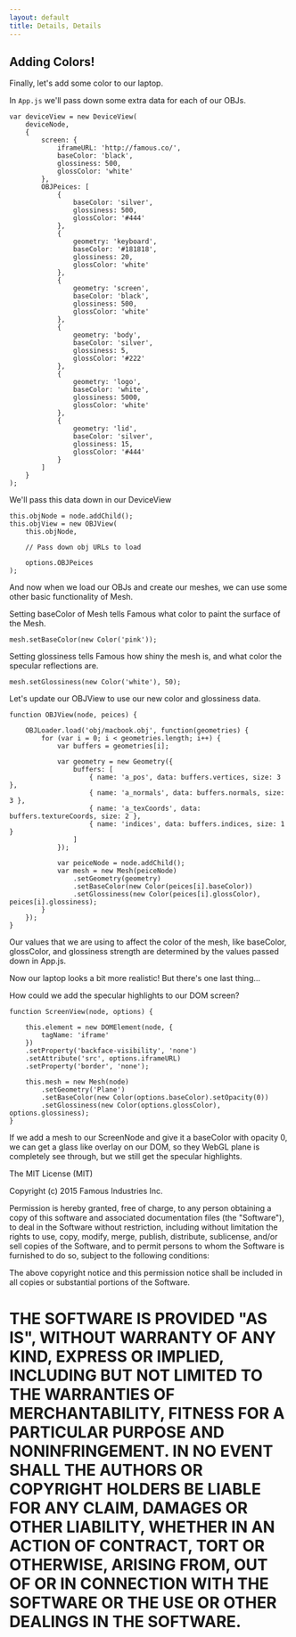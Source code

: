 ```yaml
---
layout: default
title: Details, Details
---
```


## Adding Colors!

Finally, let's add some color to our laptop.

In `App.js` we'll pass down some extra data for each of our OBJs.

    var deviceView = new DeviceView(
        deviceNode,
        {
            screen: {
                iframeURL: 'http://famous.co/',
                baseColor: 'black',
                glossiness: 500,
                glossColor: 'white'
            },
            OBJPeices: [
                {
                    baseColor: 'silver',
                    glossiness: 500,
                    glossColor: '#444'
                },
                {
                    geometry: 'keyboard',
                    baseColor: '#181818',
                    glossiness: 20,
                    glossColor: 'white'
                },
                {
                    geometry: 'screen',
                    baseColor: 'black',
                    glossiness: 500,
                    glossColor: 'white'
                },
                {
                    geometry: 'body',
                    baseColor: 'silver',
                    glossiness: 5,
                    glossColor: '#222'
                },
                {
                    geometry: 'logo',
                    baseColor: 'white',
                    glossiness: 5000,
                    glossColor: 'white'
                },
                {
                    geometry: 'lid',
                    baseColor: 'silver',
                    glossiness: 15,
                    glossColor: '#444'
                }
            ]
        }
    );

We'll pass this data down in our DeviceView

    this.objNode = node.addChild();
    this.objView = new OBJView(
        this.objNode,

        // Pass down obj URLs to load

        options.OBJPeices
    );

And now when we load our OBJs and create our meshes, we can use some other basic functionality of Mesh.  

Setting baseColor of Mesh tells Famous what color to paint the surface of the Mesh.

    mesh.setBaseColor(new Color('pink'));

Setting glossiness tells Famous how shiny the mesh is, and what color the specular reflections are.

    mesh.setGlossiness(new Color('white'), 50);


Let's update our OBJView to use our new color and glossiness data.

    function OBJView(node, peices) {

        OBJLoader.load('obj/macbook.obj', function(geometries) {
            for (var i = 0; i < geometries.length; i++) {
                var buffers = geometries[i];

                var geometry = new Geometry({
                    buffers: [
                        { name: 'a_pos', data: buffers.vertices, size: 3 },
                        { name: 'a_normals', data: buffers.normals, size: 3 },
                        { name: 'a_texCoords', data: buffers.textureCoords, size: 2 },
                        { name: 'indices', data: buffers.indices, size: 1 }
                    ]
                });

                var peiceNode = node.addChild();
                var mesh = new Mesh(peiceNode)
                    .setGeometry(geometry)
                    .setBaseColor(new Color(peices[i].baseColor))
                    .setGlossiness(new Color(peices[i].glossColor), peices[i].glossiness);
            }
        });
    }

Our values that we are using to affect the color of the mesh, like baseColor, glossColor, and glossiness strength are determined by the values passed down in App.js.

Now our laptop looks a bit more realistic! But there's one last thing...

How could we add the specular highlights to our DOM screen?

    function ScreenView(node, options) {

        this.element = new DOMElement(node, {
            tagName: 'iframe'
        })
        .setProperty('backface-visibility', 'none')
        .setAttribute('src', options.iframeURL)
        .setProperty('border', 'none');

        this.mesh = new Mesh(node)
            .setGeometry('Plane')
            .setBaseColor(new Color(options.baseColor).setOpacity(0))
            .setGlossiness(new Color(options.glossColor), options.glossiness);
    }

If we add a mesh to our ScreenNode and give it a baseColor with opacity 0, we can get a glass like overlay on our DOM, so they WebGL plane is completely see through, but we still get the specular highlights.






The MIT License (MIT)

Copyright (c) 2015 Famous Industries Inc.

Permission is hereby granted, free of charge, to any person obtaining a copy
of this software and associated documentation files (the "Software"), to deal
in the Software without restriction, including without limitation the rights
to use, copy, modify, merge, publish, distribute, sublicense, and/or sell
copies of the Software, and to permit persons to whom the Software is
furnished to do so, subject to the following conditions:

The above copyright notice and this permission notice shall be included in
all copies or substantial portions of the Software.

THE SOFTWARE IS PROVIDED "AS IS", WITHOUT WARRANTY OF ANY KIND, EXPRESS OR
IMPLIED, INCLUDING BUT NOT LIMITED TO THE WARRANTIES OF MERCHANTABILITY,
FITNESS FOR A PARTICULAR PURPOSE AND NONINFRINGEMENT. IN NO EVENT SHALL THE
AUTHORS OR COPYRIGHT HOLDERS BE LIABLE FOR ANY CLAIM, DAMAGES OR OTHER
LIABILITY, WHETHER IN AN ACTION OF CONTRACT, TORT OR OTHERWISE, ARISING FROM,
OUT OF OR IN CONNECTION WITH THE SOFTWARE OR THE USE OR OTHER DEALINGS IN
THE SOFTWARE.
=======
